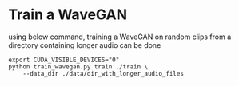 # Train a WaveGAN

using below command, training a WaveGAN on random clips from a directory containing longer audio can be done

```
export CUDA_VISIBLE_DEVICES="0"
python train_wavegan.py train ./train \
	--data_dir ./data/dir_with_longer_audio_files
```

